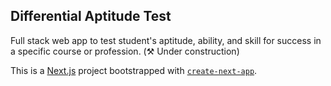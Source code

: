 ## Differential Aptitude Test

Full stack web app to test student's aptitude, ability, and skill for success in a specific course or profession.
(⚒️ Under construction)

This is a [Next.js](https://nextjs.org/) project bootstrapped with [`create-next-app`](https://github.com/vercel/next.js/tree/canary/packages/create-next-app).
